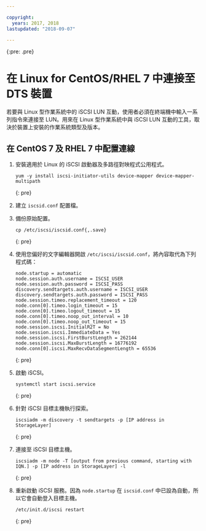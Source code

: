 ```yaml
---

copyright:
  years: 2017, 2018
lastupdated: "2018-09-07"

---
```

{:pre: .pre}

# 在 Linux for CentOS/RHEL 7 中連接至 DTS 裝置

若要與 Linux 型作業系統中的 iSCSI LUN 互動，使用者必須在終端機中輸入一系列指令來連接至 LUN。用來在 Linux 型作業系統中與 iSCSI LUN 互動的工具，取決於裝置上安裝的作業系統類型及版本。

## 在 CentOS 7 及 RHEL 7 中配置連線

1. 安裝適用於 Linux 的 iSCSI 啟動器及多路徑對映程式公用程式。
   ```
   yum -y install iscsi-initiator-utils device-mapper device-mapper-multipath
   ```
   {: pre}

2. 建立 `iscsid.conf` 配置檔。

3. 備份原始配置。
   ```
   cp /etc/iscsi/iscsid.conf{,.save}
   ```
   {: pre}

4. 使用您偏好的文字編輯器開啟 `/etc/iscsi/iscsid.conf`，將內容取代為下列程式碼：
   ```
   node.startup = automatic
   node.session.auth.username = ISCSI_USER
   node.session.auth.password = ISCSI_PASS
   discovery.sendtargets.auth.username = ISCSI_USER
   discovery.sendtargets.auth.password = ISCSI_PASS
   node.session.timeo.replacement_timeout = 120
   node.conn[0].timeo.login_timeout = 15
   node.conn[0].timeo.logout_timeout = 15
   node.conn[0].timeo.noop_out_interval = 10
   node.conn[0].timeo.noop_out_timeout = 15
   node.session.iscsi.InitialR2T = No
   node.session.iscsi.ImmediateData = Yes
   node.session.iscsi.FirstBurstLength = 262144
   node.session.iscsi.MaxBurstLength = 16776192
   node.conn[0].iscsi.MaxRecvDataSegmentLength = 65536
   ```
   {: pre}

5. 啟動 iSCSI。<br/>
   ```
   systemctl start iscsi.service
   ```
   {: pre}

6. 針對 iSCSI 目標主機執行探索。<br/>
   ```
   iscsiadm -m discovery -t sendtargets -p [IP address in StorageLayer]
   ```
   {: pre}

7. 連接至 iSCSI 目標主機。<br/>
   ```
   iscsiadm -m node -T [output from previous command, starting with IQN.] -p [IP address in StorageLayer] -l
   ```
   {: pre}

8. 重新啟動 iSCSI 服務。因為 `node.startup` 在 `iscsid.conf` 中已設為自動，所以它會自動登入目標主機。<br/>
   ```
   /etc/init.d/iscsi restart
   ```
   {: pre}
